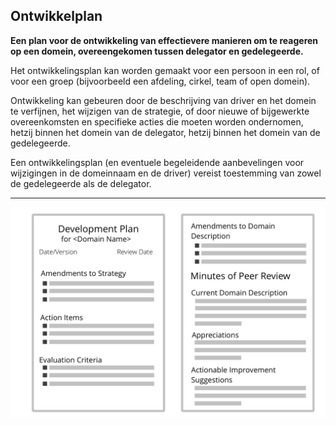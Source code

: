 ## Ontwikkelplan

**Een plan voor de ontwikkeling van effectievere manieren om te reageren op een domein, overeengekomen tussen delegator en gedelegeerde.**

Het ontwikkelingsplan kan worden gemaakt voor een persoon in een rol, of voor een groep (bijvoorbeeld een afdeling, cirkel, team of open domein).

Ontwikkeling kan gebeuren door de beschrijving van driver en het domein te verfijnen, het wijzigen van de strategie, of door nieuwe of bijgewerkte overeenkomsten en specifieke acties die moeten worden ondernomen, hetzij binnen het domein van de delegator, hetzij binnen het domein van de gedelegeerde.

Een ontwikkelingsplan (en eventuele begeleidende aanbevelingen voor wijzigingen in de domeinnaam en de driver) vereist toestemming van zowel de gedelegeerde als de delegator.

* * *

![inline,fit](img/templates/development-plan-template.png)